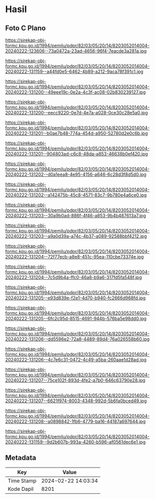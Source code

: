 # Hasil

## Foto C Plano

https://sirekap-obj-formc.kpu.go.id/1994/pemilu/pdpr/82/03/05/20/14/8203052014004-20240222-123606--73a0472a-23ad-4656-96f4-7eacde3a281a.jpg

https://sirekap-obj-formc.kpu.go.id/1994/pemilu/pdpr/82/03/05/20/14/8203052014004-20240222-131159--a44fd0e5-6462-4b89-a212-9aca78f391c1.jpg

https://sirekap-obj-formc.kpu.go.id/1994/pemilu/pdpr/82/03/05/20/14/8203052014004-20240222-131200--49eee19c-0e2a-4c3f-ac08-02b830239127.jpg

https://sirekap-obj-formc.kpu.go.id/1994/pemilu/pdpr/82/03/05/20/14/8203052014004-20240222-131200--eecc9220-0e7d-4e7a-a028-0ce30c28e5a0.jpg

https://sirekap-obj-formc.kpu.go.id/1994/pemilu/pdpr/82/03/05/20/14/8203052014004-20240222-131201--b0ae7b48-774a-454d-a950-52780d2e0c6b.jpg

https://sirekap-obj-formc.kpu.go.id/1994/pemilu/pdpr/82/03/05/20/14/8203052014004-20240222-131201--904803ad-c6c8-48da-a853-46638b0ef420.jpg

https://sirekap-obj-formc.kpu.go.id/1994/pemilu/pdpr/82/03/05/20/14/8203052014004-20240222-131202--d0a1eea8-4e95-4156-a646-6c28d3f8d5d0.jpg

https://sirekap-obj-formc.kpu.go.id/1994/pemilu/pdpr/82/03/05/20/14/8203052014004-20240222-131202--a142475b-45c8-4571-83c7-9b780e4a6ce0.jpg

https://sirekap-obj-formc.kpu.go.id/1994/pemilu/pdpr/82/03/05/20/14/8203052014004-20240222-131203--30a9b0ad-886f-4f46-a853-9b4b487613a7.jpg

https://sirekap-obj-formc.kpu.go.id/1994/pemilu/pdpr/82/03/05/20/14/8203052014004-20240222-131203--a9a0d39a-a74c-4b37-a089-92588bbf4212.jpg

https://sirekap-obj-formc.kpu.go.id/1994/pemilu/pdpr/82/03/05/20/14/8203052014004-20240222-131204--72f77ecb-a8e8-451c-95ea-110cbe73374e.jpg

https://sirekap-obj-formc.kpu.go.id/1994/pemilu/pdpr/82/03/05/20/14/8203052014004-20240222-131204--7c5d9b4a-ffc0-46a8-b9a6-317fd5fa548f.jpg

https://sirekap-obj-formc.kpu.go.id/1994/pemilu/pdpr/82/03/05/20/14/8203052014004-20240222-131205--e93d839e-f2e1-4d70-b940-fc2666d968fd.jpg

https://sirekap-obj-formc.kpu.go.id/1994/pemilu/pdpr/82/03/05/20/14/8203052014004-20240222-131205--6fc2c95d-8515-4691-944b-576ba5e98dd0.jpg

https://sirekap-obj-formc.kpu.go.id/1994/pemilu/pdpr/82/03/05/20/14/8203052014004-20240222-131206--dd5596e2-72a8-4489-89d4-76a026558b60.jpg

https://sirekap-obj-formc.kpu.go.id/1994/pemilu/pdpr/82/03/05/20/14/8203052014004-20240222-131206--4c7e6c31-0472-4c49-a5ba-260aae1d28ad.jpg

https://sirekap-obj-formc.kpu.go.id/1994/pemilu/pdpr/82/03/05/20/14/8203052014004-20240222-131207--75ce102f-893d-4fe2-a7b0-646c63790e28.jpg

https://sirekap-obj-formc.kpu.go.id/1994/pemilu/pdpr/82/03/05/20/14/8203052014004-20240222-131207--6621f974-8003-4348-992d-5b6fa0bced49.jpg

https://sirekap-obj-formc.kpu.go.id/1994/pemilu/pdpr/82/03/05/20/14/8203052014004-20240222-131208--a0898842-1fb6-4779-ba16-44187a697644.jpg

https://sirekap-obj-formc.kpu.go.id/1994/pemilu/pdpr/82/03/05/20/14/8203052014004-20240222-131159--9d2b607b-993a-4260-b596-af0561dec6e1.jpg


## Metadata

| Key        | Value               |
| ---------- | ------------------- |
| Time Stamp | 2024-02-22 14:03:34 |
| Kode Dapil | 8201                |



